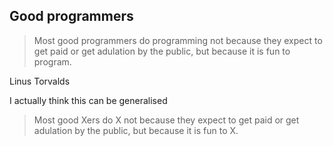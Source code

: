 ## Good programmers

> Most good programmers do programming not because they expect to get paid or get adulation by the public, but because it is fun to program.

Linus Torvalds


I actually think this can be generalised


> Most good Xers do X not because they expect to get paid or get adulation by the public, but because it is fun to X.
